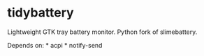 tidybattery
===========

Lightweight GTK tray battery monitor. Python fork of slimebattery.

Depends on: 
	* acpi
	* notify-send
